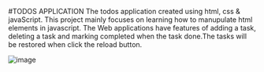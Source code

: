 #TODOS APPLICATION
The todos application created using html, css & javaScript. This project mainly focuses on learning how to manupulate html elements in javascript. The Web applications have features of adding a task, deleting a task and marking completed when the task done.The tasks will be restored when click the reload button.

![image](https://github.com/user-attachments/assets/bbbccdd0-9e17-4802-adfb-68ef371721f3)
